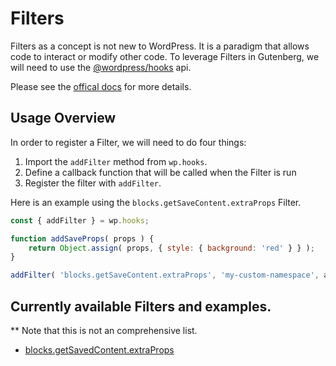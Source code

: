 # Filters

Filters as a concept is not new to WordPress. It is a paradigm that allows code to interact or modify other code.
To leverage Filters in Gutenberg, we will need to use the [@wordpress/hooks](https://www.npmjs.com/package/@wordpress/hooks) api.

Please see the [offical docs](https://wordpress.org/gutenberg/handbook/designers-developers/developers/filters/) for more details.

## Usage Overview

In order to register a Filter, we will need to do four things:

1. Import the `addFilter` method from `wp.hooks`.
2. Define a callback function that will be called when the Filter is run
3. Register the filter with `addFilter`.

Here is an example using the `blocks.getSaveContent.extraProps` Filter.

```js
const { addFilter } = wp.hooks;

function addSaveProps( props ) {
	return Object.assign( props, { style: { background: 'red' } } );
}

addFilter( 'blocks.getSaveContent.extraProps', 'my-custom-namespace', addSaveProps );
```
## Currently available Filters and examples.

** Note that this is not an comprehensive list.

* [blocks.getSavedContent.extraProps](./blocks-getsavecontent-extraprops)
